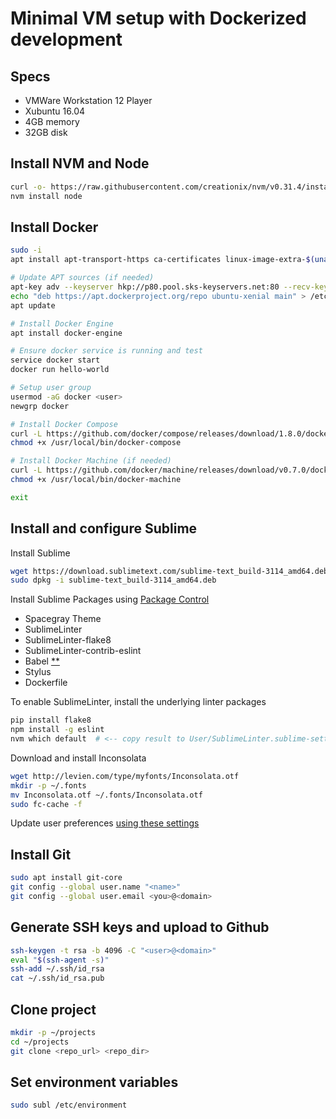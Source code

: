 # Minimal VM setup with Dockerized development

## Specs
* VMWare Workstation 12 Player
* Xubuntu 16.04
* 4GB memory
* 32GB disk

## Install NVM and Node
```bash
curl -o- https://raw.githubusercontent.com/creationix/nvm/v0.31.4/install.sh | bash && source ~/.bashrc
nvm install node
```

## Install Docker
```bash
sudo -i
apt install apt-transport-https ca-certificates linux-image-extra-$(uname -r) curl

# Update APT sources (if needed)
apt-key adv --keyserver hkp://p80.pool.sks-keyservers.net:80 --recv-keys 58118E89F3A912897C070ADBF76221572C52609D
echo "deb https://apt.dockerproject.org/repo ubuntu-xenial main" > /etc/apt/sources.list.d/docker.list
apt update

# Install Docker Engine
apt install docker-engine

# Ensure docker service is running and test
service docker start
docker run hello-world

# Setup user group
usermod -aG docker <user>
newgrp docker

# Install Docker Compose
curl -L https://github.com/docker/compose/releases/download/1.8.0/docker-compose-`uname -s`-`uname -m` > /usr/local/bin/docker-compose
chmod +x /usr/local/bin/docker-compose

# Install Docker Machine (if needed)
curl -L https://github.com/docker/machine/releases/download/v0.7.0/docker-machine-`uname -s`-`uname -m` > /usr/local/bin/docker-machine
chmod +x /usr/local/bin/docker-machine

exit
```

## Install and configure Sublime

Install Sublime
```bash
wget https://download.sublimetext.com/sublime-text_build-3114_amd64.deb
sudo dpkg -i sublime-text_build-3114_amd64.deb
```

Install Sublime Packages using [Package Control](https://packagecontrol.io/installation)
* Spacegray Theme
* SublimeLinter
* SublimeLinter-flake8
* SublimeLinter-contrib-eslint
* Babel [**](https://github.com/babel/babel-sublime#setting-as-the-default-syntax)
* Stylus
* Dockerfile

To enable SublimeLinter, install the underlying linter packages

```bash
pip install flake8
npm install -g eslint
nvm which default  # <-- copy result to User/SublimeLinter.sublime-settings : user.paths.linux
```

Download and install Inconsolata
```bash
wget http://levien.com/type/myfonts/Inconsolata.otf
mkdir -p ~/.fonts
mv Inconsolata.otf ~/.fonts/Inconsolata.otf
sudo fc-cache -f
```

Update user preferences [using these settings](https://github.com/elielagmay/vmsetup/blob/master/Preferences.sublime-settings)

## Install Git
```bash
sudo apt install git-core
git config --global user.name "<name>"
git config --global user.email <you>@<domain>
```

## Generate SSH keys and upload to Github
```bash
ssh-keygen -t rsa -b 4096 -C "<user>@<domain>"
eval "$(ssh-agent -s)"
ssh-add ~/.ssh/id_rsa
cat ~/.ssh/id_rsa.pub
```

## Clone project
```bash
mkdir -p ~/projects
cd ~/projects
git clone <repo_url> <repo_dir>
```

## Set environment variables
```bash
sudo subl /etc/environment
```
